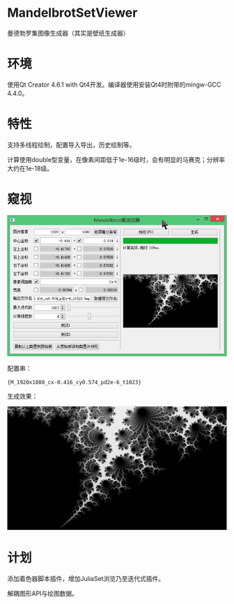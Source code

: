 # MandelbrotSetViewer

曼德勃罗集图像生成器（其实是壁纸生成器）

# 环境

使用Qt Creator 4.6.1 with Qt4开发。编译器使用安装Qt4时附带的mingw-GCC 4.4.0。

# 特性

支持多线程绘制，配置导入导出，历史绘制等。

计算使用double型变量，在像素间距低于1e-16级时，会有明显的马赛克；分辨率大约在1e-18级。

# 窥视

![image](readme-pictures/1.png)

配置串：

```
{M_1920x1080_cx-0.416_cy0.574_pd2e-6_t1023}
```
生成效果：

![image](readme-pictures/M_1920x1080_cx-0.416_cy0.574_pd2e-6_t1023.png)

# 计划

添加着色器脚本插件，增加JuliaSet浏览乃至迭代式插件。

解耦图形API与绘图数据。

